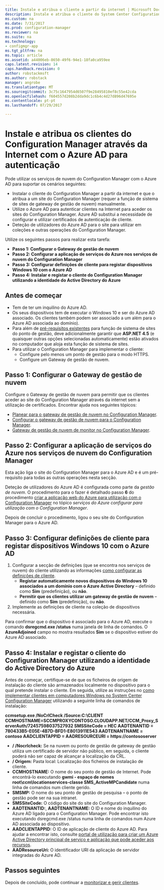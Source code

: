```yaml
---
title: Instale e atribua o cliente a partir da internet | Microsoft Docs
description: Instale e atribua o cliente do System Center Configuration Manager a partir da internet.
ms.custom: na
ms.date: 7/31/2017
ms.prod: configuration-manager
ms.reviewer: na
ms.suite: na
ms.technology:
- configmgr-app
ms.tgt_pltfrm: na
ms.topic: article
ms.assetid: a44006eb-8650-49f6-94e1-18fa0ca959ee
caps.latest.revision: 14
caps.handback.revision: 0
author: robstackmsft
ms.author: robstack
manager: angrobe
ms.translationtype: MT
ms.sourcegitcommit: 3c75c1647954d6507f9e28495810ef8c55e42cda
ms.openlocfilehash: f604557d208b2dda9dc1c6b4c4d27d896d47695e
ms.contentlocale: pt-pt
ms.lasthandoff: 07/29/2017

---
```


# <a name="install-and-assign-configuration-manager-clients-from-the-internet-using-azure-ad-for-authentication"></a>Instale e atribua os clientes do Configuration Manager através da Internet com o Azure AD para autenticação

Pode utilizar os serviços de nuvem do Configuration Manager com o Azure AD para suportar os cenários seguintes:

- Instalar o cliente do Configuration Manager a partir da internet e que o atribua a um site do Configuration Manager (requer a função de sistema de sites de gateway de gestão de nuvem) manualmente.
- Utilize o Azure AD para autenticar clientes na Internet para aceder os sites do Configuration Manager. Azure AD substitui a necessidade de configurar e utilizar certificados de autenticação de cliente.
- Deteção de utilizadores do Azure AD para o site para utilizar em coleções e outras operações do Configuration Manager.

Utilize os seguintes passos para realizar esta tarefa:

- **Passo 1: Configurar o Gateway de gestão de nuvem**
- **Passo 2: Configurar a aplicação de serviços do Azure nos serviços de nuvem do Configuration Manager**
- **Passo 3: Configurar definições de cliente para registar dispositivos Windows 10 com o Azure AD**
- **Passo 4: Instalar e registar o cliente do Configuration Manager utilizando a identidade do Active Directory do Azure**


## <a name="before-you-start"></a>Antes de começar

- Tem de ter um inquilino do Azure AD.
- Os seus dispositivos tem de executar o Windows 10 e ser do Azure AD associado. Os clientes também podem ser associado a um além para o Azure AD associada ao domínio).
- Para além de [pré-requisitos existentes](/sccm/core/plan-design/configs/site-and-site-system-prerequisites) para função de sistema de sites do ponto de gestão, deve adicionalmente garantir que **ASP.NET 4.5** (e quaisquer outras opções selecionadas automaticamente) estão ativados no computador que aloja esta função de sistema de sites.
- Para utilizar o Configuration Manager para implementar o cliente:
    - Configure pelo menos um ponto de gestão para o modo HTTPS.
    - Configure um Gateway de gestão de nuvem.

## <a name="step-1-set-up-the-cloud-management-gateway"></a>Passo 1: Configurar o Gateway de gestão de nuvem

Configure o Gateway de gestão de nuvem para permitir que os clientes aceder ao site do Configuration Manager através da internet sem a utilização de certificados. Encontrar ajuda nos seguintes tópicos: 

- [Planear para o gateway de gestão de nuvem no Configuration Manager](/sccm/core/clients/manage/plan-cloud-management-gateway).
- [Configurar o gateway de gestão de nuvem para o Configuration Manager](/sccm/core/clients/manage/setup-cloud-management-gateway).
- [Gateway de gestão de nuvem de monitor no Configuration Manager](/sccm/core/clients/manage/monitor-clients-cloud-management-gateway).

## <a name="step-2-set-up-the-azure-services-app-in-configuration-manager-cloud-services"></a>Passo 2: Configurar a aplicação de serviços do Azure nos serviços de nuvem do Configuration Manager

Esta ação liga o site do Configuration Manager para o Azure AD e é um pré-requisito para todas as outras operações nesta secção. 

Deteção de utilizadores do Azure AD é configurada como parte da *gestão de nuvem*. O procedimento para o fazer é detalhado passo **6** do procedimento [criar a aplicação web do Azure para utilização com o Configuration Manager](/sccm/core/servers/deploy/configure/Azure-services-wizard#webapp) no tópico *serviços do Azure configurar para utilização com o Configuration Manager*.
    
Depois de concluir o procedimento, ligou o seu site do Configuration Manager para o Azure AD. 

## <a name="step-3-configure-client-settings-to-register-windows-10-devices-with-azure-ad"></a>Passo 3: Configurar definições de cliente para registar dispositivos Windows 10 com o Azure AD

1.  Configurar a secção de definições (que se encontra nos serviços de nuvem) do cliente utilizando as informações [como configurar as definições de cliente](/sccm/core/clients/deploy/configure-client-settings).
    - **Registar automaticamente novos dispositivos do Windows 10 associados a um domínio com o Azure Active Directory** – definido como **Sim** (predefinição), ou **não**.
    - **Permitir que os clientes utilizar um gateway de gestão de nuvem** – definido como **Sim** (predefinição), ou **não**.
2.  Implemente as definições de cliente na coleção de dispositivos necessária.

Para confirmar que o dispositivo é associado para o Azure AD, execute o comando **dsregcmd.exe /status** numa janela de linha de comandos. O **AzureAdjoined** campo no mostra resultados **Sim** se o dispositivo estiver do Azure AD associado.


## <a name="step-4-install-and-register-the-configuration-manager-client-using-azure-active-directory-identity"></a>Passo 4: Instalar e registar o cliente do Configuration Manager utilizando a identidade do Active Directory do Azure

Antes de começar, certifique-se de que os ficheiros de origem de instalação do cliente são armazenados localmente no dispositivo para o qual pretende instalar o cliente. Em seguida, utilize as instruções no [como implementar clientes em computadores Windows no System Center Configuration Manager](/sccm/core/clients/deploy/deploy-clients-to-windows-computers#a-namebkmkmanuala-how-to-install-clients-manually) utilizando a seguinte linha de comandos de instalação: 

**ccmsetup.exe /NoCrlCheck /Source:C:\CLIENT CCMHOSTNAME=SCCMPROXYCONTOSO.CLOUDAPP.NET/CCM_Proxy_ServerAuth/72457598037527932 SMSSiteCode = HEC AADTENANTID = 780433B5-E05E-4B7D-BFD1-E8013911E543 AADTENANTNAME = contoso AADCLIENTAPPID = AADRESOURCEURI = https://contososerver**

- **/ /Nocrlcheck:** Se na nuvem ou ponto de gestão de gateway de gestão utiliza um certificado de servidor não público, em seguida, o cliente poderá não ser capaz de alcançar a localização da CRL.
- **/ Origem:** Pasta local: Localização dos ficheiros de instalação de cliente.
- **CCMHOSTNAME:** O nome do seu ponto de gestão de Internet. Pode encontrá-lo executando **gwmi - espaço de nomes root\ccm\locationservices-classe SMS_ActiveMPCandidate** numa linha de comandos num cliente gerido.
- **SMSMP:** O nome do seu ponto de gestão de pesquisa – o ponto de gestão pode ser na sua intranet.
- **SMSSiteCode:** O código do site do site do Configuration Manager.
- **AADTENANTID:**, **AADTENANTNAME:** O ID e nome do inquilino do Azure AD ligado para o Configuration Manager. Pode encontrar isto executando dsregcmd.exe /status numa linha de comandos num Azure AD associada ao dispositivo.
- **AADCLIENTAPPID:** O ID de aplicação de cliente do Azure AD. Para ajudar a encontrar isto, consulte [portal de utilização para criar um Azure Active Directory principal de serviço e aplicação que pode aceder aos recursos](https://docs.microsoft.com/azure/azure-resource-manager/resource-group-create-service-principal-portal#get-application-id-and-authentication-key).
- **AADResourceUri:** O identificador URI da aplicação de servidor integradas do Azure AD.


## <a name="next-steps"></a>Passos seguintes

Depois de concluído, pode continuar a [monitorizar e gerir clientes](/sccm/core/clients/manage/monitor-clients).


